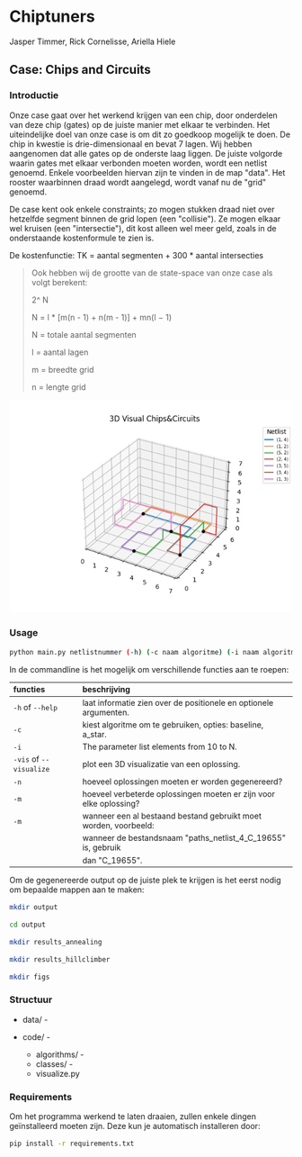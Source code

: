 # Chiptuners

Jasper Timmer, Rick Cornelisse, Ariella Hiele

## Case: Chips and Circuits

### Introductie
Onze case gaat over het werkend krijgen van een chip, door onderdelen van deze chip (gates) op de juiste manier met elkaar te verbinden. Het uiteindelijke doel van onze case is om dit zo goedkoop mogelijk te doen. De chip in kwestie is drie-dimensionaal en bevat 7 lagen. Wij hebben aangenomen dat alle gates op de onderste laag liggen. De juiste volgorde waarin gates met elkaar verbonden moeten worden, wordt een netlist genoemd. Enkele voorbeelden hiervan zijn te vinden in de map "data". Het rooster waarbinnen draad wordt aangelegd, wordt vanaf nu de "grid" genoemd.

De case kent ook enkele constraints; zo mogen stukken draad niet over hetzelfde segment binnen de grid lopen (een "collisie"). Ze mogen elkaar wel kruisen (een "intersectie"), dit kost alleen wel meer geld, zoals in de onderstaande kostenformule te zien is.

De kostenfunctie: TK = aantal segmenten + 300 * aantal intersecties

> Ook hebben wij de grootte van de state-space van onze case als volgt berekent:
>
> 2^ N
>
> N = l * [m(n - 1) + n(m - 1)] + mn(l − 1)
>
> N =  totale aantal segmenten
>
> l = aantal lagen
>
> m = breedte grid
>
> n = lengte grid


![visualisatie voorbeeld](photos/vis.png)

### Usage
```bash
python main.py netlistnummer (-h) (-c naam algoritme) (-i naam algoritme) (-vis) (-n N) (-m N verbeteringen) (-file bestandsnaam)
```
In de commandline is het mogelijk om verschillende functies aan te roepen:

| functies               | beschrijving                                                        |
| :--------------------- | :------------------------------------------------------------------ |
| `-h` of `--help`       | laat informatie zien over de positionele en optionele argumenten.   |
| `-c`                   | kiest algoritme om te gebruiken, opties: baseline, a_star.          |
| `-i`                   | The parameter list elements from 10 to N.                           |
| `-vis` of `--visualize`| plot een 3D visualizatie van een oplossing.                         |
| `-n`                   | hoeveel oplossingen moeten er worden gegenereerd?                   |
| `-m`                   | hoeveel verbeterde oplossingen moeten er zijn voor elke oplossing?  |
| `-m`                   | wanneer een al bestaand bestand gebruikt moet worden, voorbeeld:    |
                         | wanneer de bestandsnaam "paths_netlist_4_C_19655" is, gebruik       |
                         | dan "C_19655".                                                      |

Om de gegenereerde output op de juiste plek te krijgen is het eerst nodig om bepaalde mappen aan te maken:

```bash
mkdir output
```
```bash
cd output
```
```bash
mkdir results_annealing
```
```bash
mkdir results_hillclimber
```
```bash
mkdir figs
```
### Structuur
- data/ - 

- code/ -

    - algorithms/ -
    - classes/ - 
    - visualize.py

### Requirements
Om het programma werkend te laten draaien, zullen enkele dingen geïnstalleerd moeten zijn. Deze kun je automatisch installeren door: 

```bash
pip install -r requirements.txt
```
